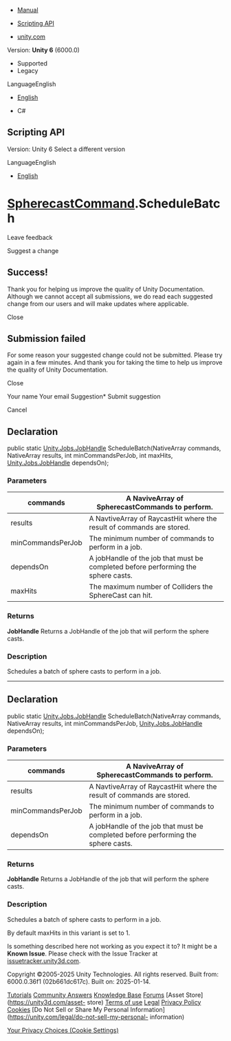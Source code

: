 [ ]()

  * [Manual](../Manual/index.html)
  * [Scripting API](../ScriptReference/index.html)

  * [unity.com](https://unity.com/)

Version: **Unity 6** (6000.0)

  * Supported
  * Legacy

LanguageEnglish

  * [English]()

  * C#

[ ](https://docs.unity3d.com)

## Scripting API

Version: Unity 6 Select a different version

LanguageEnglish

  * [English]()

#  [SpherecastCommand](SpherecastCommand.html).ScheduleBatch

Leave feedback

Suggest a change

## Success!

Thank you for helping us improve the quality of Unity Documentation. Although
we cannot accept all submissions, we do read each suggested change from our
users and will make updates where applicable.

Close

## Submission failed

For some reason your suggested change could not be submitted. Please <a>try
again</a> in a few minutes. And thank you for taking the time to help us
improve the quality of Unity Documentation.

Close

Your name Your email Suggestion* Submit suggestion

Cancel

[ ]()

## Declaration

public static [Unity.Jobs.JobHandle](Unity.Jobs.JobHandle.html)
ScheduleBatch(NativeArray<SpherecastCommand> commands, NativeArray<RaycastHit>
results, int minCommandsPerJob, int maxHits,
[Unity.Jobs.JobHandle](Unity.Jobs.JobHandle.html) dependsOn);

### Parameters

commands | A NaviveArray of SpherecastCommands to perform.  
---|---  
results | A NavtiveArray of RaycastHit where the result of commands are stored.  
minCommandsPerJob | The minimum number of commands to perform in a job.  
dependsOn | A jobHandle of the job that must be completed before performing the sphere casts.  
maxHits | The maximum number of Colliders the SphereCast can hit.  
  
### Returns

**JobHandle** Returns a JobHandle of the job that will perform the sphere
casts.

### Description

Schedules a batch of sphere casts to perform in a job.

* * *

## Declaration

public static [Unity.Jobs.JobHandle](Unity.Jobs.JobHandle.html)
ScheduleBatch(NativeArray<SpherecastCommand> commands, NativeArray<RaycastHit>
results, int minCommandsPerJob,
[Unity.Jobs.JobHandle](Unity.Jobs.JobHandle.html) dependsOn);

### Parameters

commands | A NaviveArray of SpherecastCommands to perform.  
---|---  
results | A NavtiveArray of RaycastHit where the result of commands are stored.  
minCommandsPerJob | The minimum number of commands to perform in a job.  
dependsOn | A jobHandle of the job that must be completed before performing the sphere casts.  
  
### Returns

**JobHandle** Returns a JobHandle of the job that will perform the sphere
casts.

### Description

Schedules a batch of sphere casts to perform in a job.

By default maxHits in this variant is set to 1.

Is something described here not working as you expect it to? It might be a
**Known Issue**. Please check with the Issue Tracker at
[issuetracker.unity3d.com](https://issuetracker.unity3d.com).

Copyright ©2005-2025 Unity Technologies. All rights reserved. Built from:
6000.0.36f1 (02b661dc617c). Built on: 2025-01-14.

[Tutorials](https://unity3d.com/learn) [Community
Answers](https://answers.unity3d.com) [Knowledge
Base](https://support.unity3d.com/hc/en-us)
[Forums](https://forum.unity3d.com) [Asset Store](https://unity3d.com/asset-
store) [Terms of use](https://docs.unity3d.com/Manual/TermsOfUse.html)
[Legal](https://unity.com/legal) [Privacy
Policy](https://unity.com/legal/privacy-policy)
[Cookies](https://unity.com/legal/cookie-policy) [Do Not Sell or Share My
Personal Information](https://unity.com/legal/do-not-sell-my-personal-
information)

[Your Privacy Choices (Cookie Settings)](javascript:void\(0\);)

